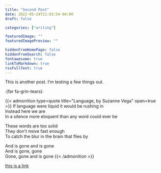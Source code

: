 ```yaml
---
title: "Second Post"
date: 2022-05-24T21:03:54-04:00
draft: false

categories: ["writing"]

featuredImage: ""
featuredImagePreview: ""

hiddenFromHomePage: false
hiddenFromSearch: false
fontawesome: true
linkToMarkdown: true
rssFullText: true
---
```


This is another post. I'm testing a few things out.

<!--more-->
:(far fa-grin-tears):

{{< admonition type=quote title="Language, by Suzanne Vega" open=true >}}
If language were liquid it would be rushing in\
Instead here we are\
In a silence more eloquent than any word could ever be

These words are too solid\
They don't move fast enough\
To catch the blur in the brain that flies by

And is gone and is gone\
And is gone, gone\
Gone, gone and is gone
{{< /admonition >}}

[this is a link](https://peculiar.monster/)
